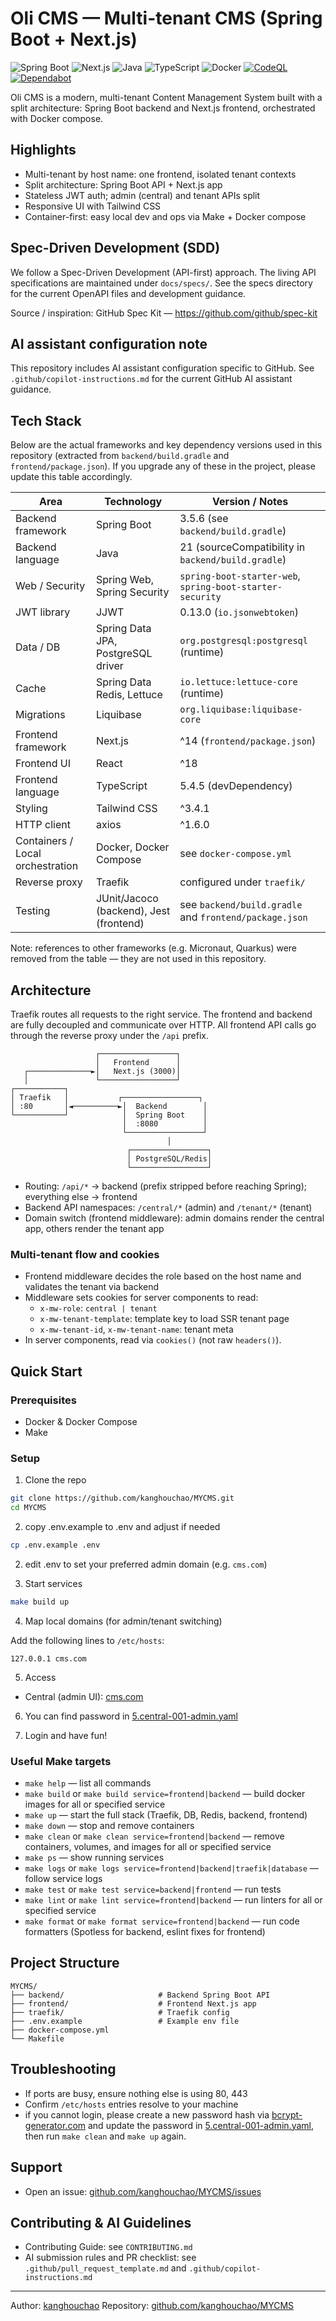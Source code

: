 
# Oli CMS — Multi-tenant CMS (Spring Boot + Next.js)

![Spring Boot](https://img.shields.io/badge/SpringBoot-3.5+-green.svg)
![Next.js](https://img.shields.io/badge/Next.js-14+-blue.svg)
![Java](https://img.shields.io/badge/Java-21+-blue.svg)
![TypeScript](https://img.shields.io/badge/TypeScript-5.0+-blue.svg)
![Docker](https://img.shields.io/badge/Docker-latest-blue.svg)
[![CodeQL](https://github.com/kanghouchao/MYCMS/actions/workflows/codeql.yml/badge.svg)](https://github.com/kanghouchao/MYCMS/actions/workflows/codeql.yml)
[![Dependabot](https://img.shields.io/badge/Dependabot-enabled-brightgreen.svg)](https://github.com/kanghouchao/MYCMS/security/dependabot)

Oli CMS is a modern, multi-tenant Content Management System built with a split architecture: Spring Boot backend and Next.js frontend, orchestrated with Docker compose.

## Highlights

- Multi-tenant by host name: one frontend, isolated tenant contexts
- Split architecture: Spring Boot API + Next.js app
- Stateless JWT auth; admin (central) and tenant APIs split
- Responsive UI with Tailwind CSS
- Container-first: easy local dev and ops via Make + Docker compose

## Spec-Driven Development (SDD)

We follow a Spec-Driven Development (API-first) approach. The living API specifications are maintained under `docs/specs/`. See the specs directory for the current OpenAPI files and development guidance.

Source / inspiration: GitHub Spec Kit — https://github.com/github/spec-kit

## AI assistant configuration note

This repository includes AI assistant configuration specific to GitHub. See `.github/copilot-instructions.md` for the current GitHub AI assistant guidance.

## Tech Stack

Below are the actual frameworks and key dependency versions used in this repository (extracted from `backend/build.gradle` and `frontend/package.json`). If you upgrade any of these in the project, please update this table accordingly.

| Area | Technology | Version / Notes |
|------|------------|-----------------|
| Backend framework | Spring Boot | 3.5.6 (see `backend/build.gradle`)
| Backend language | Java | 21 (sourceCompatibility in `backend/build.gradle`)
| Web / Security | Spring Web, Spring Security | `spring-boot-starter-web`, `spring-boot-starter-security`
| JWT library | JJWT | 0.13.0 (`io.jsonwebtoken`)
| Data / DB | Spring Data JPA, PostgreSQL driver | `org.postgresql:postgresql` (runtime)
| Cache | Spring Data Redis, Lettuce | `io.lettuce:lettuce-core` (runtime)
| Migrations | Liquibase | `org.liquibase:liquibase-core`
| Frontend framework | Next.js | ^14 (`frontend/package.json`)
| Frontend UI | React | ^18
| Frontend language | TypeScript | 5.4.5 (devDependency)
| Styling | Tailwind CSS | ^3.4.1
| HTTP client | axios | ^1.6.0
| Containers / Local orchestration | Docker, Docker Compose | see `docker-compose.yml`
| Reverse proxy | Traefik | configured under `traefik/`
| Testing | JUnit/Jacoco (backend), Jest (frontend) | see `backend/build.gradle` and `frontend/package.json`

Note: references to other frameworks (e.g. Micronaut, Quarkus) were removed from the table — they are not used in this repository.


## Architecture

Traefik routes all requests to the right service. The frontend and backend are fully decoupled and communicate over HTTP. All frontend API calls go through the reverse proxy under the `/api` prefix.

```text
                   ┌─────────────────┐
                   │   Frontend      │
   ┌──────────────►│   Next.js (3000)│
   │               └─────────────────┘
┌───────────┐
│ Traefik   │           ┌─────────────────┐
│ :80       │◄──────────►│  Backend        │
└───────────┘            │  Spring Boot    │
                         │  :8080          │
                         └─────────────────┘
                                   │
                          ┌─────────────────┐
                          │ PostgreSQL/Redis│
                          └─────────────────┘
```

- Routing: `/api/*` → backend (prefix stripped before reaching Spring); everything else → frontend
- Backend API namespaces: `/central/*` (admin) and `/tenant/*` (tenant)
- Domain switch (frontend middleware): admin domains render the central app, others render the tenant app

### Multi-tenant flow and cookies

- Frontend middleware decides the role based on the host name and validates the tenant via backend
- Middleware sets cookies for server components to read:
  - `x-mw-role`: `central | tenant`
  - `x-mw-tenant-template`: template key to load SSR tenant page
  - `x-mw-tenant-id`, `x-mw-tenant-name`: tenant meta
- In server components, read via `cookies()` (not raw `headers()`).

## Quick Start

### Prerequisites

- Docker & Docker Compose
- Make

### Setup

1. Clone the repo

```bash
git clone https://github.com/kanghouchao/MYCMS.git
cd MYCMS
```
2. copy .env.example to .env and adjust if needed

```bash
cp .env.example .env
```

2. edit .env to set your preferred admin domain (e.g. `cms.com`)

3. Start services

```bash
make build up
```

4. Map local domains (for admin/tenant switching)

Add the following lines to `/etc/hosts`:

```text
127.0.0.1 cms.com
```

5. Access

- Central (admin UI): [cms.com](http://cms.com)

6. You can find password in [5.central-001-admin.yaml](./backend/src/main/resources/db/changelog/changes/5.central-001-admin.yaml) 

7. Login and have fun!

### Useful Make targets

- `make help` — list all commands
- `make build` or `make build service=frontend|backend` — build docker images for all or specified service
- `make up` — start the full stack (Traefik, DB, Redis, backend, frontend)
- `make down` — stop and remove containers
- `make clean` or `make clean service=frontend|backend` — remove containers, volumes, and images for all or specified service
- `make ps` — show running services
- `make logs` or `make logs service=frontend|backend|traefik|database` — follow service logs
- `make test` or `make test service=backend|frontend` — run tests
 - `make lint` or `make lint service=frontend|backend` — run linters for all or specified service
 - `make format` or `make format service=frontend|backend` — run code formatters (Spotless for backend, eslint fixes for frontend)

## Project Structure

```text
MYCMS/
├── backend/                     # Backend Spring Boot API
├── frontend/                    # Frontend Next.js app
├── traefik/                     # Traefik config
├── .env.example                 # Example env file
├── docker-compose.yml
└── Makefile
```

## Troubleshooting

- If ports are busy, ensure nothing else is using 80, 443
- Confirm `/etc/hosts` entries resolve to your machine
- if you cannot login, please create a new password hash via [bcrypt-generator.com](https://bcrypt-generator.com/) and update the password in [5.central-001-admin.yaml](./backend/src/main/resources/db/changelog/changes/5.central-001-admin.yaml), then run `make clean` and `make up` again.

## Support

- Open an issue: [github.com/kanghouchao/MYCMS/issues](https://github.com/kanghouchao/MYCMS/issues)

## Contributing & AI Guidelines

- Contributing Guide: see `CONTRIBUTING.md`
- AI submission rules and PR checklist: see `.github/pull_request_template.md` and `.github/copilot-instructions.md`

---

Author: [kanghouchao](https://github.com/kanghouchao)
Repository: [github.com/kanghouchao/MYCMS](https://github.com/kanghouchao/MYCMS)
